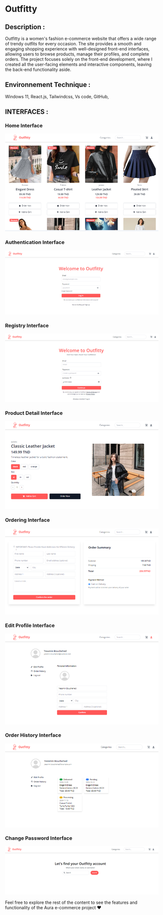 # Outfitty

## Description : 
Outfitty is a women's fashion e-commerce website that offers a wide range of trendy outfits for every occasion. The site provides a smooth and engaging shopping experience with well-designed front-end interfaces, allowing users to browse products, manage their profiles, and complete orders. The project focuses solely on the front-end development, where I created all the user-facing elements and interactive components, leaving the back-end functionality aside.
## Environnement Technique :
Windows 11, React.js, Tailwindcss, Vs code, GitHub, 
## INTERFACES : 
### Home Interface
![Home Interface](https://github.com/yessminbd/Outfitty/blob/main/Client/interfaces/Home.png)

### Authentication Interface
![Authentication Interface](https://github.com/yessminbd/Outfitty/blob/main/Client/interfaces/Login.png)

### Registry Interface
![Registry Interface](https://github.com/yessminbd/Outfitty/blob/main/Client/interfaces/Signin.png)

### Product Detail Interface
![User Management Interface](https://github.com/yessminbd/Outfitty/blob/main/Client/interfaces/Product.png)

### Ordering Interface
![Ordering Interface](https://github.com/yessminbd/Outfitty/blob/main/Client/interfaces/Checkout.png)

### Edit Profile Interface
![Edit Profile Interface](https://github.com/yessminbd/Outfitty/blob/main/Client/interfaces/EditProfile.png)

### Order History Interface
![Order History Interface](https://github.com/yessminbd/Outfitty/blob/main/Client/interfaces/OrderHistory.png)

### Change Password Interface
![Change Password Interface](https://github.com/yessminbd/Outfitty/blob/main/Client/interfaces/ResetPassword.png)


Feel free to explore the rest of the content to see the features and functionality of the Aura e-commerce project ❤️
